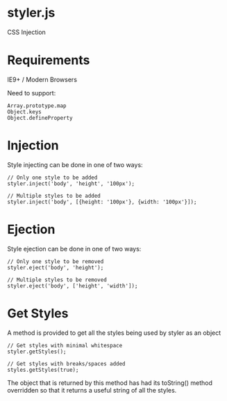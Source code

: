 styler.js
=========

CSS Injection

Requirements
============

IE9+ / Modern Browsers

Need to support:
```
Array.prototype.map
Object.keys
Object.defineProperty
```

Injection
=========

Style injecting can be done in one of two ways:

```
// Only one style to be added
styler.inject('body', 'height', '100px');

// Multiple styles to be added
styler.inject('body', [{height: '100px'}, {width: '100px'}]);
```

Ejection
========

Style ejection can be done in one of two ways:

```
// Only one style to be removed
styler.eject('body', 'height');

// Multiple styles to be removed
styler.eject('body', ['height', 'width']);
```

Get Styles
==========

A method is provided to get all the styles being used by styler as an object

```
// Get styles with minimal whitespace
styler.getStyles();

// Get styles with breaks/spaces added
styles.getStyles(true);
```

The object that is returned by this method has had its toString() method overridden so that it returns a useful string of all the styles.